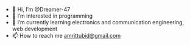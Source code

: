 - 👋 Hi, I’m @Dreamer-47
- 👀 I’m interested in programming
- 🌱 I’m currently learning electronics and communication engineering, web development
- 📫 How to reach me amrittubid@gmail.com

